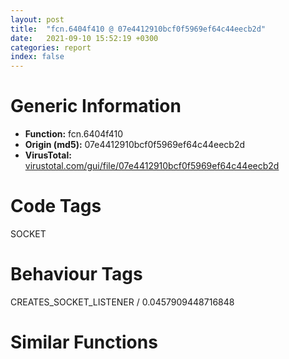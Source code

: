 ```yaml
---
layout: post
title:  "fcn.6404f410 @ 07e4412910bcf0f5969ef64c44eecb2d"
date:   2021-09-10 15:52:19 +0300
categories: report
index: false
---
```


# Generic Information
- **Function:** fcn.6404f410
- **Origin (md5):** 07e4412910bcf0f5969ef64c44eecb2d
- **VirusTotal:** [virustotal.com/gui/file/07e4412910bcf0f5969ef64c44eecb2d][virustotal_ref]

# Code Tags
<span class="tag" id="SOCKET">SOCKET</span>


# Behaviour Tags
<span class="bhv-tag" id="CREATES_SOCKET_LISTENER">CREATES_SOCKET_LISTENER / 0.0457909448716848</span>

# Similar Functions
<script type="text/javascript" src="https://www.gstatic.com/charts/loader.js"></script>
<script type="text/javascript">

    google.charts.load('current', {'packages':['corechart']});
    google.charts.setOnLoadCallback(drawChart);

    function drawChart() {
    var data = new google.visualization.DataTable();
        data.addColumn('number', 'X');
        data.addColumn('number', 'Y');
        data.addColumn({type: 'string', role: 'tooltip', 'p': {'html': true}});
        data.addColumn({'type': 'string', 'role': 'style'});
        
        data.addRows([
    [-68.81611633300781, -24.969629287719727, '<b><a href="/report/fcn.6404f410@07e4412910bcf0f5969ef64c44eecb2d">fcn.6404f410</a><br>@07e4412910bcf0f5969ef64c44eecb2d</b><br>', 'point { fill-color: #e0440e; }'],
[-65.37181854248047, 29.02834701538086, '<b><a href="/report/fcn.6408a540@07e4412910bcf0f5969ef64c44eecb2d">fcn.6408a540</a><br>@07e4412910bcf0f5969ef64c44eecb2d</b><br>', 'null'],
[-11.002971649169922, -2.150967597961426, '<b><a href="/report/fcn.64073cf0@07e4412910bcf0f5969ef64c44eecb2d">fcn.64073cf0</a><br>@07e4412910bcf0f5969ef64c44eecb2d</b><br>', 'null'],
[31.30180549621582, 43.977237701416016, '<b><a href="/report/fcn.0042ca90@3dfcfb1d918b690c00de324bcfcdc082">fcn.0042ca90</a><br>@3dfcfb1d918b690c00de324bcfcdc082</b><br>', 'null'],
[-29.268144607543945, -61.84502029418945, '<b><a href="/report/fcn.64089910@07e4412910bcf0f5969ef64c44eecb2d">fcn.64089910</a><br>@07e4412910bcf0f5969ef64c44eecb2d</b><br>', 'null'],
[24.30968475341797, -53.6739616394043, '<b><a href="/report/fcn.64028910@07e4412910bcf0f5969ef64c44eecb2d">fcn.64028910</a><br>@07e4412910bcf0f5969ef64c44eecb2d</b><br>', 'null'],
[-20.58949851989746, 59.35769271850586, '<b><a href="/report/fcn.6402c990@07e4412910bcf0f5969ef64c44eecb2d">fcn.6402c990</a><br>@07e4412910bcf0f5969ef64c44eecb2d</b><br>', 'null'],
[50.887474060058594, -6.504039764404297, '<b><a href="/report/fcn.64088d10@07e4412910bcf0f5969ef64c44eecb2d">fcn.64088d10</a><br>@07e4412910bcf0f5969ef64c44eecb2d</b><br>', 'null'],

        ]);

    var options = {
        title: 'Similarity Plot',
        legend: 'none',
        colors: ['#dedbd9', '#e6693e', '#ec8f6e', '#f3b49f', '#f6c7b6'],
        tooltip: {isHtml: true, trigger: 'both'},
        explorer: {
        actions: ["dragToZoom", "rightClickToReset"],
        },
        chartArea: {
        width: '80%',
        height: '80%'
        },
        width: '100%',
        height: '100%'
    };

    var chart = new google.visualization.ScatterChart(document.getElementById('chart_div'));

    chart.draw(data, options);
    }
    
</script>


<div id="chart_div" style="width: 100%px; height: 100%;"></div>

# Disassembled Code
{% highlight nasm %}

sub esp, 0x80
push ebx
push ebp
push esi
mov eax, ecx
mov ecx, dword[esp+0x90]
push edi
push dword[esp+0x98]
mov dword[esp+0x30], eax
mov ebx, dword[eax+4]
call sym
mov eax, dword[sym.imp.Qt5Core.dll_struct_QListData::Data_const_QListData::shared_null]
mov ecx, dword[esp+0x94]
mov dword[esp+0x7c], eax
mov eax, dword[sym.imp.Qt5Core.dll_struct_QHashData_const_QHashData::shared_null]
mov dword[esp+0x80], eax
mov dword[esp+0x84], eax
lea eax, [esp+0x20]
push eax
mov dword[esp+0x8c], 0
mov dword[esp+0x90], 0
call sym
push eax
lea ecx, [esp+0x80]
call fcn.640477b0
mov esi, dword[esp+0x20]
or ebp, 0xffffffff
mov eax, dword[esi]
test eax, eax
je 0x6404f4a8
cmp eax, ebp
je 0x6404f4cf
mov eax, ebp
lock xadd
setne al
test al, al
jne 0x6404f4cf
mov esi, dword[esp+0x20]
mov eax, dword[esi+0xc]
lea ecx, [esp+0x20]
add eax, 4
lea eax, [esi+eax*4]
push eax
mov eax, dword[esi+8]
add eax, 4
lea eax, [esi+eax*4]
push eax
call fcn.64025900
push esi
call dword[sym.imp.Qt5Core.dll_public:_static_void___cdecl_QListData::dispose_struct_QListData::Data__]
add esp, 4
lea eax, [esp+0x28]
mov ecx, ebx
push eax
call sym
lea eax, [esp+0x28]
push eax
lea ecx, [esp+0x70]
call fcn.64034200
cmp dword[esp+0x78], 0
mov edi, dword[sym.imp.Qt5Core.dll_int___cdecl_qstrcmp_class_QByteArray_const___char_const__]
je 0x6404f826
mov eax, dword[esp+0x70]
mov edi, edi
cmp eax, dword[esp+0x74]
je 0x6404f826
push eax
lea ecx, [esp+0x18]
call dword[sym.imp.Qt5Core.dll_public:_void___thiscall_QByteArray::constructor_class_QByteArray_const__]
cmp dword[esp+0x78], 0
je 0x6404f806
lea eax, [esp+0x14]
push eax
lea ecx, [esp+0x24]
call dword[sym.imp.Qt5Core.dll_public:_void___thiscall_QByteArray::constructor_class_QByteArray_const__]
lea eax, [esp+0x30]
push eax
lea ecx, [esp+0x18]
call dword[sym.imp.Qt5Core.dll_public:_class_QByteArray___thiscall_QByteArray::toLower_void_]
push eax
lea ecx, [esp+0x18]
call dword[sym.imp.Qt5Core.dll_public:_class_QByteArray____thiscall_QByteArray::operator_class_QByteArray__]
lea ecx, [esp+0x30]
call dword[sym.imp.Qt5Core.dll_public:_void___thiscall_QByteArray::destructor_void_]
lea eax, [esp+0x14]
push str.connection
push eax
call edi
add esp, 8
neg eax
sbb eax, eax
inc eax
test al, al
jne 0x6404f7f4
lea eax, [esp+0x14]
push str.keep_alive
push eax
call edi
add esp, 8
neg eax
sbb eax, eax
inc eax
test al, al
jne 0x6404f7f4
lea eax, [esp+0x14]
push str.proxy-authenticate
push eax
call edi
add esp, 8
neg eax
sbb eax, eax
inc eax
test al, al
jne 0x6404f7f4
lea eax, [esp+0x14]
push str.proxy_authorization
push eax
call edi
add esp, 8
neg eax
sbb eax, eax
inc eax
test al, al
jne 0x6404f7f4
lea eax, [esp+0x14]
push 0x6414acc8
push eax
call edi
add esp, 8
neg eax
sbb eax, eax
inc eax
test al, al
jne 0x6404f7f4
lea eax, [esp+0x14]
push str.trailers
push eax
call edi
add esp, 8
neg eax
sbb eax, eax
inc eax
test al, al
jne 0x6404f7f4
lea eax, [esp+0x14]
push str.transfer-encoding
push eax
call edi
add esp, 8
neg eax
sbb eax, eax
inc eax
test al, al
jne 0x6404f7f4
lea eax, [esp+0x14]
push str.upgrade
push eax
call edi
add esp, 8
neg eax
sbb eax, eax
inc eax
test al, al
jne 0x6404f7f4
lea eax, [esp+0x14]
push str.set_cookie
push eax
call edi
add esp, 8
neg eax
sbb eax, eax
inc eax
test al, al
jne 0x6404f7f4
lea eax, [esp+0x14]
push str.warning
push eax
call edi
add esp, 8
neg eax
sbb eax, eax
inc eax
test al, al
je 0x6404f741
lea eax, [esp+0x14]
mov ecx, ebx
push eax
lea eax, [esp+0x20]
push eax
call sym
lea ecx, [esp+0x1c]
call dword[sym.imp.Qt5Core.dll_public:_int___thiscall_QByteArray::length_void_const]
cmp eax, 3
jne 0x6404f737
push 0x31
push 0
lea eax, [esp+0x44]
push eax
lea ecx, [esp+0x28]
call dword[sym.imp.Qt5Core.dll_public:_class_QByteRef___thiscall_QByteArray::operator___int_]
mov ecx, eax
call dword[sym.imp.Qt5Core.dll_public:_bool___thiscall_QByteRef::operator_char_const]
test al, al
je 0x6404f737
push 0x30
push 1
lea eax, [esp+0x4c]
push eax
lea ecx, [esp+0x28]
call dword[sym.imp.Qt5Core.dll_public:_class_QByteRef___thiscall_QByteArray::operator___int_]
mov ecx, eax
call dword[0x64144750]
test al, al
je 0x6404f737
push 0x39
push 1
lea eax, [esp+0x54]
push eax
lea ecx, [esp+0x28]
call dword[sym.imp.Qt5Core.dll_public:_class_QByteRef___thiscall_QByteArray::operator___int_]
mov ecx, eax
call dword[sym.imp.Qt5Core.dll_public:_bool___thiscall_QByteRef::operator__char_const]
test al, al
je 0x6404f737
push 0x30
push 2
lea eax, [esp+0x5c]
push eax
lea ecx, [esp+0x28]
call dword[sym.imp.Qt5Core.dll_public:_class_QByteRef___thiscall_QByteArray::operator___int_]
mov ecx, eax
call dword[0x64144750]
test al, al
je 0x6404f737
push 0x39
push 2
lea eax, [esp+0x64]
push eax
lea ecx, [esp+0x28]
call dword[sym.imp.Qt5Core.dll_public:_class_QByteRef___thiscall_QByteArray::operator___int_]
mov ecx, eax
call dword[sym.imp.Qt5Core.dll_public:_bool___thiscall_QByteRef::operator__char_const]
test al, al
je 0x6404f737
lea ecx, [esp+0x1c]
jmp 0x6404f7ee
lea ecx, [esp+0x1c]
call dword[sym.imp.Qt5Core.dll_public:_void___thiscall_QByteArray::destructor_void_]
lea eax, [esp+0x14]
push eax
lea eax, [esp+0x3c]
push eax
lea ecx, [esp+0x84]
call fcn.64046370
lea ecx, [esp+0x7c]
mov esi, dword[eax]
call dword[sym.imp.Qt5Core.dll_public:_void_____thiscall_QListData::end_void_const]
cmp esi, eax
je 0x6404f7c7
lea eax, [esp+0x14]
push str.content-encoding
push eax
call edi
add esp, 8
neg eax
sbb eax, eax
inc eax
test al, al
jne 0x6404f7f4
lea eax, [esp+0x14]
push str.content_range
push eax
call edi
add esp, 8
neg eax
sbb eax, eax
inc eax
test al, al
jne 0x6404f7f4
lea eax, [esp+0x14]
push str.content-type
push eax
call edi
add esp, 8
neg eax
sbb eax, eax
inc eax
test al, al
jne 0x6404f7f4
lea eax, [esp+0x14]
push str.content-length
push eax
call edi
add esp, 8
neg eax
sbb eax, eax
inc eax
test al, al
jne 0x6404f7f4
lea eax, [esp+0x14]
mov ecx, ebx
push eax
lea eax, [esp+0x38]
push eax
call sym
push eax
lea eax, [esp+0x24]
push eax
lea ecx, [esp+0x84]
call fcn.64047ac0
lea ecx, [esp+0x34]
call dword[sym.imp.Qt5Core.dll_public:_void___thiscall_QByteArray::destructor_void_]
lea ecx, [esp+0x20]
call dword[sym.imp.Qt5Core.dll_public:_void___thiscall_QByteArray::destructor_void_]
mov dword[esp+0x78], 0
lea ecx, [esp+0x14]
call dword[sym.imp.Qt5Core.dll_public:_void___thiscall_QByteArray::destructor_void_]
mov eax, dword[esp+0x70]
add eax, 4
xor dword[esp+0x78], 1
mov dword[esp+0x70], eax
jne 0x6404f500
mov ebx, dword[esp+0x6c]
mov eax, dword[ebx]
test eax, eax
je 0x6404f846
cmp eax, 0xffffffff
je 0x6404f879
mov eax, ebp
lock xadd
setne al
test al, al
jne 0x6404f879
mov ebx, dword[esp+0x6c]
mov esi, dword[ebx+0xc]
mov ebp, dword[ebx+8]
add esi, 4
add ebp, 4
lea esi, [ebx+esi*4]
lea ebp, [ebx+ebp*4]
cmp ebp, esi
je 0x6404f86f
lea esp, [esp]
sub esi, 4
mov ecx, esi
call dword[sym.imp.Qt5Core.dll_public:_void___thiscall_QByteArray::destructor_void_]
cmp esi, ebp
jne 0x6404f860
push ebx
call dword[sym.imp.Qt5Core.dll_public:_static_void___cdecl_QListData::dispose_struct_QListData::Data__]
add esp, 4
mov ecx, dword[esp+0x94]
lea eax, [esp+0x7c]
push eax
call sym
mov eax, dword[sym.imp.Qt5Core.dll_struct_QHashData_const_QHashData::shared_null]
lea ecx, [esp+0x20]
mov ebp, dword[sym.imp.Qt5Core.dll_public:_void___thiscall_QByteArray::constructor_char_const___int_]
push 0xffffffffffffffff
push str.Cache_Control
mov byte[esp+0x1b], 1
mov dword[esp+0x20], eax
call ebp
lea eax, [esp+0x20]
push eax
lea eax, [esp+0x3c]
push eax
lea ecx, [esp+0x84]
call fcn.64046370
lea ecx, [esp+0x20]
mov esi, dword[eax]
call dword[sym.imp.Qt5Core.dll_public:_void___thiscall_QByteArray::destructor_void_]
lea ecx, [esp+0x7c]
call dword[sym.imp.Qt5Core.dll_public:_void_____thiscall_QListData::end_void_const]
mov ebx, dword[sym.imp.Qt5Core.dll_public:_void___thiscall_QHashData::free_helper_void____cdecl___struct_QHashData::Node___]
cmp esi, eax
je 0x6404fa46
mov eax, dword[esi]
add eax, 4
push eax
lea eax, [esp+0x24]
push eax
call fcn.64051130
mov ecx, dword[sym.imp.Qt5Core.dll_struct_QHashData_const_QHashData::shared_null]
mov edx, eax
add esp, 8
mov eax, dword[edx]
mov dword[edx], ecx
mov ecx, dword[esp+0x18]
lea edx, [ecx+8]
mov dword[esp+0x18], eax
mov eax, dword[edx]
test eax, eax
je 0x6404f928
cmp eax, 0xffffffff
je 0x6404f92f
or eax, 0xffffffff
lock xadd
setne al
test al, al
jne 0x6404f92f
push 0x6404f2c0
call ebx
mov ecx, dword[esp+0x20]
mov eax, dword[ecx+8]
lea edx, [ecx+8]
test eax, eax
je 0x6404f954
cmp eax, 0xffffffff
je 0x6404f95b
or eax, 0xffffffff
lock xadd
setne al
test al, al
jne 0x6404f95b
mov ecx, dword[esp+0x20]
push 0x6404f2c0
call ebx
push 0xffffffffffffffff
push str.max_age
lea ecx, [esp+0x28]
call ebp
mov eax, dword[esp+0x18]
cmp dword[eax+0xc], 0
je 0x6404f9b3
xor ecx, ecx
cmp dword[eax+0x18], ecx
je 0x6404f98c
push dword[eax+0x1c]
lea eax, [esp+0x24]
push eax
call dword[sym.imp.Qt5Core.dll_unsigned_int___cdecl_qHash_class_QByteArray_const___unsigned_int_]
add esp, 8
mov ecx, eax
push ecx
lea eax, [esp+0x24]
push eax
lea ecx, [esp+0x20]
call fcn.6403e700
mov eax, dword[eax]
cmp eax, dword[esp+0x18]
je 0x6404f9b3
add eax, 0xc
lea ecx, [esp+0x1c]
push eax
call dword[sym.imp.Qt5Core.dll_public:_void___thiscall_QByteArray::constructor_class_QByteArray_const__]
jmp 0x6404f9bd
lea ecx, [esp+0x1c]
call dword[sym.imp.Qt5Core.dll_public:_void___thiscall_QByteArray::constructor_void_]
lea ecx, [esp+0x20]
call dword[sym.imp.Qt5Core.dll_public:_void___thiscall_QByteArray::destructor_void_]
lea ecx, [esp+0x1c]
call dword[sym.imp.Qt5Core.dll_public:_bool___thiscall_QByteArray::isEmpty_void_const]
test al, al
jne 0x6404fa35
mov byte[esp+0x13], al
lea eax, [esp+0x20]
push eax
call dword[sym.imp.Qt5Core.dll_public:_static_class_QDateTime___cdecl_QDateTime::currentDateTimeUtc_void_]
add esp, 4
lea ecx, [esp+0x1c]
push 0xa
push 0
call dword[sym.imp.Qt5Core.dll_public:_int___thiscall_QByteArray::toInt_bool___int_const]
cdq
lea ecx, [esp+0x20]
push edx
push eax
lea eax, [esp+0x3c]
push eax
call dword[sym.imp.Qt5Core.dll_public:_class_QDateTime___thiscall_QDateTime::addSecs_long_long___int64__]
push eax
lea ecx, [esp+0x24]
call dword[sym.imp.Qt5Core.dll_public:_class_QDateTime____thiscall_QDateTime::operator_class_QDateTime__]
mov esi, dword[sym.imp.Qt5Core.dll_public:_void___thiscall_QDateTime::destructor_void_]
lea ecx, [esp+0x34]
call esi
mov ecx, dword[esp+0x94]
lea eax, [esp+0x20]
push eax
call sym
lea ecx, [esp+0x20]
call esi
lea ecx, [esp+0x1c]
call dword[sym.imp.Qt5Core.dll_public:_void___thiscall_QByteArray::destructor_void_]
cmp byte[esp+0x13], 0
je 0x6404fab1
push 0xffffffffffffffff
push str.expires
lea ecx, [esp+0x28]
call ebp
lea eax, [esp+0x20]
push eax
lea eax, [esp+0x3c]
push eax
lea ecx, [esp+0x84]
call fcn.64046370
lea ecx, [esp+0x20]
mov esi, dword[eax]
call dword[sym.imp.Qt5Core.dll_public:_void___thiscall_QByteArray::destructor_void_]
lea ecx, [esp+0x7c]
call dword[sym.imp.Qt5Core.dll_public:_void_____thiscall_QListData::end_void_const]
cmp esi, eax
je 0x6404fab1
mov eax, dword[esi]
add eax, 4
push eax
lea eax, [esp+0x24]
push eax
call fcn.640463e0
mov ecx, dword[esp+0x9c]
lea eax, [esp+0x28]
add esp, 8
push eax
call sym
lea ecx, [esp+0x20]
call dword[sym.imp.Qt5Core.dll_public:_void___thiscall_QDateTime::destructor_void_]
push 0xffffffffffffffff
push str.last_modified
lea ecx, [esp+0x28]
call ebp
lea eax, [esp+0x20]
push eax
lea eax, [esp+0x3c]
push eax
lea ecx, [esp+0x84]
call fcn.64046370
lea ecx, [esp+0x20]
mov esi, dword[eax]
call dword[sym.imp.Qt5Core.dll_public:_void___thiscall_QByteArray::destructor_void_]
lea ecx, [esp+0x7c]
call dword[sym.imp.Qt5Core.dll_public:_void_____thiscall_QListData::end_void_const]
cmp esi, eax
je 0x6404fb18
mov eax, dword[esi]
add eax, 4
push eax
lea eax, [esp+0x38]
push eax
call fcn.640463e0
mov ecx, dword[esp+0x9c]
add esp, 8
push eax
call sym
lea ecx, [esp+0x34]
call dword[sym.imp.Qt5Core.dll_public:_void___thiscall_QDateTime::destructor_void_]
mov esi, dword[esp+0x2c]
lea ecx, [esi+0xe0]
call fcn.640264d0
cmp eax, 1
jne 0x6404fce4
push 0xffffffffffffffff
mov bl, al
lea ecx, [esp+0x20]
push str.pragma
mov byte[esp+0x28], bl
call ebp
lea eax, [esp+0x1c]
push eax
lea eax, [esp+0x3c]
push eax
lea ecx, [esp+0x84]
call fcn.64046370
lea ecx, [esp+0x1c]
mov esi, dword[eax]
call dword[sym.imp.Qt5Core.dll_public:_void___thiscall_QByteArray::destructor_void_]
lea ecx, [esp+0x7c]
call dword[sym.imp.Qt5Core.dll_public:_void_____thiscall_QListData::end_void_const]
cmp esi, eax
je 0x6404fb96
mov eax, dword[esi]
add eax, 4
push str.no_cache
push eax
call edi
add esp, 8
neg eax
sbb ecx, ecx
xor edx, edx
inc ecx
movzx eax, bl
test cl, cl
cmovne eax, edx
mov byte[esp+0x20], al
push 0xffffffffffffffff
push str.no_cache
lea ecx, [esp+0x24]
call ebp
mov eax, dword[esp+0x18]
xor ecx, ecx
mov esi, dword[sym.imp.Qt5Core.dll_unsigned_int___cdecl_qHash_class_QByteArray_const___unsigned_int_]
cmp dword[eax+0x18], ecx
je 0x6404fbc3
push dword[eax+0x1c]
lea eax, [esp+0x20]
push eax
call esi
add esp, 8
mov ecx, eax
push ecx
lea eax, [esp+0x20]
push eax
lea ecx, [esp+0x20]
call fcn.6403e700
lea ecx, [esp+0x1c]
mov eax, dword[eax]
cmp eax, dword[esp+0x18]
setne bl
call dword[sym.imp.Qt5Core.dll_public:_void___thiscall_QByteArray::destructor_void_]
test bl, bl
jne 0x6404fc36
push 0xffffffffffffffff
push str.no_store
lea ecx, [esp+0x24]
call ebp
mov eax, dword[esp+0x18]
xor ecx, ecx
cmp dword[eax+0x18], ecx
je 0x6404fc10
push dword[eax+0x1c]
lea eax, [esp+0x20]
push eax
call esi
add esp, 8
mov ecx, eax
push ecx
lea eax, [esp+0x20]
push eax
lea ecx, [esp+0x20]
call fcn.6403e700
lea ecx, [esp+0x1c]
mov eax, dword[eax]
cmp eax, dword[esp+0x18]
setne bl
call dword[sym.imp.Qt5Core.dll_public:_void___thiscall_QByteArray::destructor_void_]
test bl, bl
je 0x6404fc3b
mov byte[esp+0x20], 0
mov ebx, dword[sym.imp.Qt5Core.dll_public:_void___thiscall_QHashData::free_helper_void____cdecl___struct_QHashData::Node___]
push dword[esp+0x20]
mov ebp, dword[esp+0x98]
mov ecx, ebp
call sym
mov edi, dword[esp+0x2c]
mov eax, dword[sym.imp.Qt5Core.dll_struct_QHashData_const_QHashData::shared_null]
mov dword[esp+0x24], eax
mov eax, dword[edi+0xf0]
cmp eax, 0x130
je 0x6404fd62
push eax
lea ecx, [esp+0x60]
call dword[sym.imp.Qt5Core.dll_public:_void___thiscall_QVariant::constructor_int_]
lea eax, [esp+0x5c]
mov dword[esp+0x34], 0
push eax
lea eax, [esp+0x38]
push eax
lea eax, [esp+0x40]
push eax
lea ecx, [esp+0x30]
call fcn.6403f960
mov esi, dword[sym.imp.Qt5Core.dll_public:_void___thiscall_QVariant::destructor_void_]
lea ecx, [esp+0x5c]
call esi
lea eax, [edi+0xf4]
push eax
lea ecx, [esp+0x60]
call dword[sym.imp.Qt5Core.dll_public:_void___thiscall_QVariant::constructor_class_QString_const__]
lea eax, [esp+0x5c]
mov dword[esp+0x34], 1
push eax
lea eax, [esp+0x38]
push eax
lea eax, [esp+0x40]
push eax
lea ecx, [esp+0x30]
call fcn.6403f960
lea ecx, [esp+0x5c]
call esi
jmp 0x6404fdd6
lea ecx, [esi+0xe0]
call fcn.640264d0
mov byte[esp+0x20], 0
cmp eax, 3
jne 0x6404fc41
push 0xffffffffffffffff
push str.max_age
lea ecx, [esp+0x24]
call ebp
mov eax, dword[esp+0x18]
xor ecx, ecx
cmp dword[eax+0x18], ecx
je 0x6404fd28
push dword[eax+0x1c]
lea eax, [esp+0x20]
push eax
call dword[sym.imp.Qt5Core.dll_unsigned_int___cdecl_qHash_class_QByteArray_const___unsigned_int_]
add esp, 8
mov ecx, eax
push ecx
lea eax, [esp+0x20]
push eax
lea ecx, [esp+0x20]
call fcn.6403e700
lea ecx, [esp+0x1c]
mov eax, dword[eax]
cmp eax, dword[esp+0x18]
setne bl
call dword[sym.imp.Qt5Core.dll_public:_void___thiscall_QByteArray::destructor_void_]
test bl, bl
mov ebx, dword[sym.imp.Qt5Core.dll_public:_void___thiscall_QHashData::free_helper_void____cdecl___struct_QHashData::Node___]
je 0x6404fc41
mov byte[esp+0x20], 1
jmp 0x6404fc41
mov ecx, dword[esp+0x98]
lea eax, [esp+0x2c]
push eax
call sym
mov ecx, dword[sym.imp.Qt5Core.dll_struct_QHashData_const_QHashData::shared_null]
mov edx, eax
mov eax, dword[edx]
mov dword[edx], ecx
mov ecx, dword[esp+0x24]
lea edx, [ecx+8]
mov dword[esp+0x24], eax
mov eax, dword[edx]
test eax, eax
je 0x6404fda3
cmp eax, 0xffffffff
je 0x6404fdaa
or eax, 0xffffffff
lock xadd
setne al
test al, al
jne 0x6404fdaa
push 0x6403f6c0
call ebx
mov ecx, dword[esp+0x2c]
mov eax, dword[ecx+8]
lea edx, [ecx+8]
test eax, eax
je 0x6404fdcf
cmp eax, 0xffffffff
je 0x6404fdd6
or eax, 0xffffffff
lock xadd
setne al
test al, al
jne 0x6404fdd6
mov ecx, dword[esp+0x2c]
push 0x6403f6c0
call ebx
lea eax, [esp+0x24]
mov ecx, ebp
push eax
call sym
mov ecx, dword[esp+0x24]
mov eax, dword[ecx+8]
lea edx, [ecx+8]
test eax, eax
je 0x6404fe07
cmp eax, 0xffffffff
je 0x6404fe0e
or eax, 0xffffffff
lock xadd
setne al
test al, al
jne 0x6404fe0e
mov ecx, dword[esp+0x24]
push 0x6403f6c0
call ebx
mov ecx, dword[esp+0x18]
mov eax, dword[ecx+8]
lea edx, [ecx+8]
test eax, eax
je 0x6404fe34
or ecx, 0xffffffff
cmp eax, ecx
je 0x6404fe3e
mov eax, ecx
lock xadd
setne al
test al, al
jne 0x6404fe3e
mov ecx, dword[esp+0x18]
push 0x6404f2c0
call ebx
or ecx, 0xffffffff
mov edi, dword[esp+0x28]
mov eax, dword[edi]
test eax, eax
je 0x6404fe5d
cmp eax, 0xffffffff
je 0x6404fe8c
lock xadd
dec ecx
setne al
test al, al
jne 0x6404fe8c
mov edi, dword[esp+0x28]
mov esi, dword[edi+0xc]
mov ebx, dword[edi+8]
add esi, 4
add ebx, 4
lea esi, [edi+esi*4]
lea ebx, [edi+ebx*4]
cmp ebx, esi
je 0x6404fe82
sub esi, 4
mov ecx, esi
call dword[sym.imp.Qt5Core.dll_public:_void___thiscall_QByteArray::destructor_void_]
cmp esi, ebx
jne 0x6404fe73
push edi
call dword[sym.imp.Qt5Core.dll_public:_static_void___cdecl_QListData::dispose_struct_QListData::Data__]
add esp, 4
lea ecx, [esp+0x7c]
call fcn.64045bd0
pop edi
pop esi
mov eax, ebp
pop ebp
pop ebx
add esp, 0x80
ret 8

{% endhighlight %}

[virustotal_ref]: https://www.virustotal.com/gui/file/07e4412910bcf0f5969ef64c44eecb2d